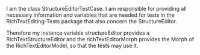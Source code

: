 I am the class StructureEditorTestCase. I am responsible for providing all necessary information and variables that are needed for tests in the RichTextEditing-Tests package that also concern the StructureEditor. 

Therefore my instance variable structureEditor provides a RichTextStructureEditor and the richTextEditorMorph provides the Morph of the RichTextEditorModel, so that the tests may use it.